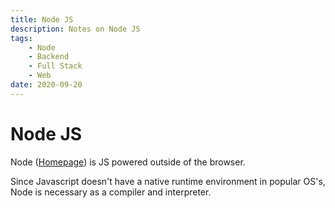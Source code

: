 ```yaml
---
title: Node JS
description: Notes on Node JS
tags: 
    - Node
    - Backend
    - Full Stack
    - Web
date: 2020-09-20
---
```


# Node JS


Node ([Homepage](https://nodejs.dev/learn)) is JS powered outside of the browser.

Since Javascript doesn't have a native runtime environment in popular OS's, Node is necessary as a compiler and interpreter.
